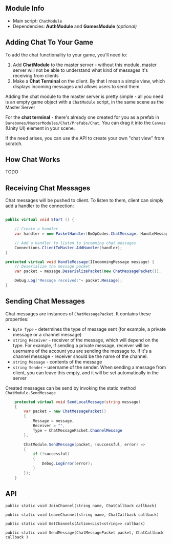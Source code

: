 ## Module Info

* Main script: `ChatModule`
* Dependencies: **AuthModule** and **GamesModule** _(optional)_

## Adding Chat To Your Game

To add the chat functionality to your game, you'll need to:

1. Add **ChatModule** to the master server - without this module, master server will not be able to understand what kind of messages it's receiving from clients
2. Make a **Chat Terminal** on the client. By that I mean a simple view, which displays incoming messages and allows users to send them.

Adding the chat module to the master server is pretty simple - all you need is an empty game object with a `ChatModule` script, in the same scene as the Master Server

For the **chat terminal** - there's already one created for you as a prefab in `Barebones/MasterModules/Chat/Prefabs/Chat`. You can drag it into the `Canvas` (Unity UI) element in your scene.

If the need arises, you can use the API to create your own "chat view" from scratch.

## How Chat Works

TODO

## Receiving Chat Messages

Chat messages will be pushed to client. To listen to them, client can simply add a handler to the connection:

``` C#

public virtual void Start () {

    // Create a handler
    var handler = new PacketHandler(BmOpCodes.ChatMessage, HandleMessage);

    // Add a handler to listen to incomming chat messages
    Connections.ClientToMaster.AddHandler(handler);
}

protected virtual void HandleMessage(IIncommingMessage message) {
    // Deserialize the message packet
    var packet = message.DeserializePacket(new ChatMessagePacket());

    Debug.Log("Message received:"+ packet.Message);
}

```

## Sending Chat Messages

Chat messages are instances of `ChatMessagePacket`. It contains these properties:

* `byte Type` - determines the type of message sent (for example, a private message or a channel message)
* `string Receiver` - receiver of the message, which will depend on the type. For example, if sending a private message, receiver will be username of the account you are sending the message to. If it's a channel message - receiver should be the name of the channel.
* `string Message` - contents of the message
* `string Sender` - username of the sender. When sending a message from client, you can leave this empty, and it will be set automatically in the server

Created messages can be send by invoking the static method `ChatModule.SendMessage`


``` C#
    protected virtual void SendLocalMessage(string message)
    {
        var packet = new ChatMessagePacket()
        {
            Message = message,
            Receiver = "",
            Type = ChatMessagePacket.ChannelMessage
        };

        ChatModule.SendMessage(packet, (successful, error) =>
        {
            if (!successful)
            {
                Debug.LogError(error);
            }
        });
    }
```

## API

`public static void JoinChannel(string name, ChatCallback callback)`

`public static void LeaveChannel(string name, ChatCallback callback)`

`public static void GetChannels(Action<List<string>> callback)`

`public static void SendMessage(ChatMessagePacket packet, ChatCallback callback )`